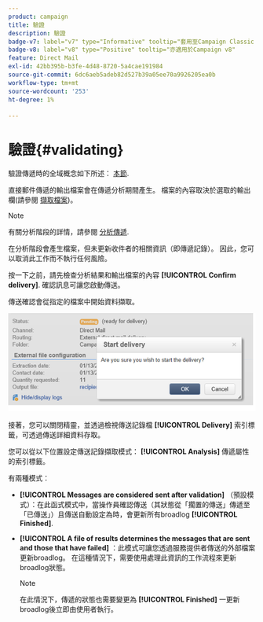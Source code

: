 ```yaml
---
product: campaign
title: 驗證
description: 驗證
badge-v7: label="v7" type="Informative" tooltip="套用至Campaign Classic v7"
badge-v8: label="v8" type="Positive" tooltip="亦適用於Campaign v8"
feature: Direct Mail
exl-id: 42bb395b-b3fe-4d48-8720-5a4cae191984
source-git-commit: 6dc6aeb5adeb82d527b39a05ee70a9926205ea0b
workflow-type: tm+mt
source-wordcount: '253'
ht-degree: 1%

---
```


# 驗證{#validating}



驗證傳遞時的全域概念如下所述： [本節](steps-validating-the-delivery.md).

直接郵件傳遞的輸出檔案會在傳遞分析期間產生。 檔案的內容取決於選取的輸出欄(請參閱 [擷取檔案](defining-the-direct-mail-content.md#extraction-file))。

>[!NOTE]
>
>有關分析階段的詳情，請參閱 [分析傳遞](steps-validating-the-delivery.md#analyzing-the-delivery).

在分析階段會產生檔案，但未更新收件者的相關資訊（即傳遞記錄）。 因此，您可以取消此工作而不執行任何風險。

按一下之前，請先檢查分析結果和輸出檔案的內容 **[!UICONTROL Confirm delivery]**. 確認訊息可讓您啟動傳送。

傳送確認會從指定的檔案中開始資料擷取。

![](assets/s_ncs_user_postal_del_send_confirm_postal.png)

接著，您可以關閉精靈，並透過檢視傳送記錄檔 **[!UICONTROL Delivery]** 索引標籤，可透過傳送詳細資料存取。

您可以從以下位置設定傳送記錄擷取模式： **[!UICONTROL Analysis]** 傳遞屬性的索引標籤。

有兩種模式：

* **[!UICONTROL Messages are considered sent after validation]** （預設模式）：在此函式模式中，當操作員確認傳送（其狀態從「擱置的傳送」傳遞至「已傳送」）且傳送自動設定為時，會更新所有broadlog **[!UICONTROL Finished]**.
* **[!UICONTROL A file of results determines the messages that are sent and those that have failed]** ：此模式可讓您透過服務提供者傳送的外部檔案更新broadlog。 在這種情況下，需要使用處理此資訊的工作流程來更新broadlog狀態。

  >[!NOTE]
  >
  >在此情況下，傳遞的狀態也需要變更為 **[!UICONTROL Finished]** 一更新broadlog後立即由使用者執行。
